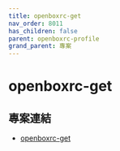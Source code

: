 ```yaml
---
title: openboxrc-get
nav_order: 8011
has_children: false
parent: openboxrc-profile
grand_parent: 專案
---
```


# openboxrc-get


## 專案連結

* [openboxrc-get](https://github.com/samwhelp/note-about-openbox/tree/gh-pages/_demo/project/openboxrc-profile/openboxrc-get)
